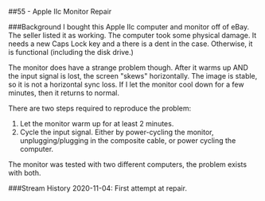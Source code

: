 ##55 - Apple IIc Monitor Repair

###Background
I bought this Apple IIc computer and monitor off of eBay. The seller listed it as working. The computer took some physical damage. It needs a new Caps Lock key and a there is a dent in the case. Otherwise, it is functional (including the disk drive.)

The monitor does have a strange problem though. After it warms up AND the input signal is lost, the screen "skews" horizontally. The image is stable, so it is not a horizontal sync loss. If I let the monitor cool down for a few minutes, then it returns to normal.

There are two steps required to reproduce the problem:

1. Let the monitor warm up for at least 2 minutes.
2. Cycle the input signal. Either by power-cycling the monitor, unplugging/plugging in the composite cable, or power cycling the computer.

The monitor was tested with two different computers, the problem exists with both.

###Stream History
2020-11-04: First attempt at repair.